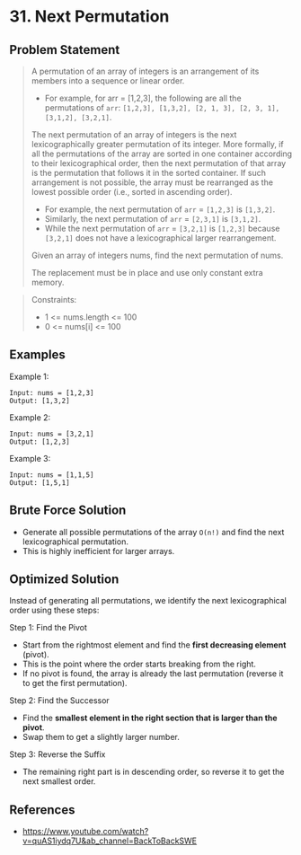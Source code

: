 # 31. Next Permutation

## Problem Statement

> A permutation of an array of integers is an arrangement of its members into a sequence or linear order.
>
> - For example, for arr = [1,2,3], the following are all the permutations of `arr`: `[1,2,3], [1,3,2], [2, 1, 3], [2, 3, 1], [3,1,2], [3,2,1]`.
>
> The next permutation of an array of integers is the next lexicographically greater permutation of its integer. More formally, if all the permutations of the array are sorted in one container according to their lexicographical order, then the next permutation of that array is the permutation that follows it in the sorted container. If such arrangement is not possible, the array must be rearranged as the lowest possible order (i.e., sorted in ascending order).
>
> - For example, the next permutation of `arr` = `[1,2,3]` is `[1,3,2]`.
> - Similarly, the next permutation of `arr` = `[2,3,1]` is `[3,1,2]`.
> - While the next permutation of `arr` = `[3,2,1]` is `[1,2,3]` because `[3,2,1]` does not have a lexicographical larger rearrangement.
>
> Given an array of integers nums, find the next permutation of nums.
>
> The replacement must be in place and use only constant extra memory.

> Constraints:
>
> - 1 <= nums.length <= 100
> - 0 <= nums[i] <= 100

## Examples

Example 1:

```
Input: nums = [1,2,3]
Output: [1,3,2]
```

Example 2:

```
Input: nums = [3,2,1]
Output: [1,2,3]
```

Example 3:

```
Input: nums = [1,1,5]
Output: [1,5,1]
```

## Brute Force Solution

- Generate all possible permutations of the array `O(n!)` and find the next lexicographical permutation.
- This is highly inefficient for larger arrays.

## Optimized Solution

Instead of generating all permutations, we identify the next lexicographical order using these steps:

Step 1: Find the Pivot

- Start from the rightmost element and find the **first decreasing element** (pivot).
- This is the point where the order starts breaking from the right.
- If no pivot is found, the array is already the last permutation (reverse it to get the first permutation).

Step 2: Find the Successor

- Find the **smallest element in the right section that is larger than the pivot**.
- Swap them to get a slightly larger number.

Step 3: Reverse the Suffix

- The remaining right part is in descending order, so reverse it to get the next smallest order.

## References

- https://www.youtube.com/watch?v=quAS1iydq7U&ab_channel=BackToBackSWE

